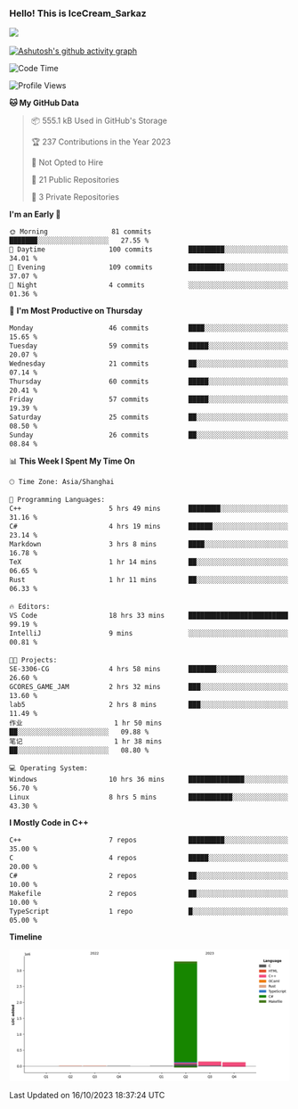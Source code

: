 ### Hello! This is IceCream_Sarkaz

![](https://github-readme-stats.vercel.app/api?username=Huang-Yuhan&theme=dark)

[![Ashutosh's github activity graph](https://github-readme-activity-graph.vercel.app/graph?username=Huang-Yuhan&bg_color=000000&color=ffffff&line=c061cb&point=c64600&area=true&hide_border=true)](https://github.com/ashutosh00710/github-readme-activity-graph)


<!--START_SECTION:waka-->
![Code Time](http://img.shields.io/badge/Code%20Time-323%20hrs%2043%20mins-blue)

![Profile Views](http://img.shields.io/badge/Profile%20Views-0-blue)

**🐱 My GitHub Data** 

> 📦 555.1 kB Used in GitHub's Storage 
 > 
> 🏆 237 Contributions in the Year 2023
 > 
> 🚫 Not Opted to Hire
 > 
> 📜 21 Public Repositories 
 > 
> 🔑 3 Private Repositories 
 > 
**I'm an Early 🐤** 

```text
🌞 Morning                81 commits          ███████░░░░░░░░░░░░░░░░░░   27.55 % 
🌆 Daytime                100 commits         █████████░░░░░░░░░░░░░░░░   34.01 % 
🌃 Evening                109 commits         █████████░░░░░░░░░░░░░░░░   37.07 % 
🌙 Night                  4 commits           ░░░░░░░░░░░░░░░░░░░░░░░░░   01.36 % 
```
📅 **I'm Most Productive on Thursday** 

```text
Monday                   46 commits          ████░░░░░░░░░░░░░░░░░░░░░   15.65 % 
Tuesday                  59 commits          █████░░░░░░░░░░░░░░░░░░░░   20.07 % 
Wednesday                21 commits          ██░░░░░░░░░░░░░░░░░░░░░░░   07.14 % 
Thursday                 60 commits          █████░░░░░░░░░░░░░░░░░░░░   20.41 % 
Friday                   57 commits          █████░░░░░░░░░░░░░░░░░░░░   19.39 % 
Saturday                 25 commits          ██░░░░░░░░░░░░░░░░░░░░░░░   08.50 % 
Sunday                   26 commits          ██░░░░░░░░░░░░░░░░░░░░░░░   08.84 % 
```


📊 **This Week I Spent My Time On** 

```text
🕑︎ Time Zone: Asia/Shanghai

💬 Programming Languages: 
C++                      5 hrs 49 mins       ████████░░░░░░░░░░░░░░░░░   31.16 % 
C#                       4 hrs 19 mins       ██████░░░░░░░░░░░░░░░░░░░   23.14 % 
Markdown                 3 hrs 8 mins        ████░░░░░░░░░░░░░░░░░░░░░   16.78 % 
TeX                      1 hr 14 mins        ██░░░░░░░░░░░░░░░░░░░░░░░   06.65 % 
Rust                     1 hr 11 mins        ██░░░░░░░░░░░░░░░░░░░░░░░   06.33 % 

🔥 Editors: 
VS Code                  18 hrs 33 mins      █████████████████████████   99.19 % 
IntelliJ                 9 mins              ░░░░░░░░░░░░░░░░░░░░░░░░░   00.81 % 

🐱‍💻 Projects: 
SE-3306-CG               4 hrs 58 mins       ███████░░░░░░░░░░░░░░░░░░   26.60 % 
GCORES_GAME_JAM          2 hrs 32 mins       ███░░░░░░░░░░░░░░░░░░░░░░   13.60 % 
lab5                     2 hrs 8 mins        ███░░░░░░░░░░░░░░░░░░░░░░   11.49 % 
作业                       1 hr 50 mins        ██░░░░░░░░░░░░░░░░░░░░░░░   09.88 % 
笔记                       1 hr 38 mins        ██░░░░░░░░░░░░░░░░░░░░░░░   08.80 % 

💻 Operating System: 
Windows                  10 hrs 36 mins      ██████████████░░░░░░░░░░░   56.70 % 
Linux                    8 hrs 5 mins        ███████████░░░░░░░░░░░░░░   43.30 % 
```

**I Mostly Code in C++** 

```text
C++                      7 repos             █████████░░░░░░░░░░░░░░░░   35.00 % 
C                        4 repos             █████░░░░░░░░░░░░░░░░░░░░   20.00 % 
C#                       2 repos             ██░░░░░░░░░░░░░░░░░░░░░░░   10.00 % 
Makefile                 2 repos             ██░░░░░░░░░░░░░░░░░░░░░░░   10.00 % 
TypeScript               1 repo              █░░░░░░░░░░░░░░░░░░░░░░░░   05.00 % 
```



**Timeline**

![Lines of Code chart](https://raw.githubusercontent.com/Huang-Yuhan/Huang-Yuhan/main/assets/bar_graph.png)


 Last Updated on 16/10/2023 18:37:24 UTC
<!--END_SECTION:waka-->
